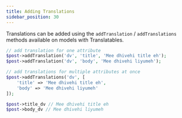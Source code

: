 ```yaml
---
title: Adding Translations
sidebar_position: 30
---
```


Translations can be added using the `addTranslation` / `addTranslations` methods available on models with Translatables.

```php
// add translation for one attribute
$post->addTranslation('dv', 'title', 'Mee dhivehi title eh');
$post->addTranslation('dv', 'body', 'Mee dhivehi liyumeh');

// add translations for multiple attributes at once
$post->addTranslations('dv', [
    'title' => 'Mee dhivehi title eh',
    'body' => 'Mee dhivehi liyumeh'
]);

$post->title_dv // Mee dhivehi title eh
$post->body_dv // Mee dhivehi liyumeh
```

